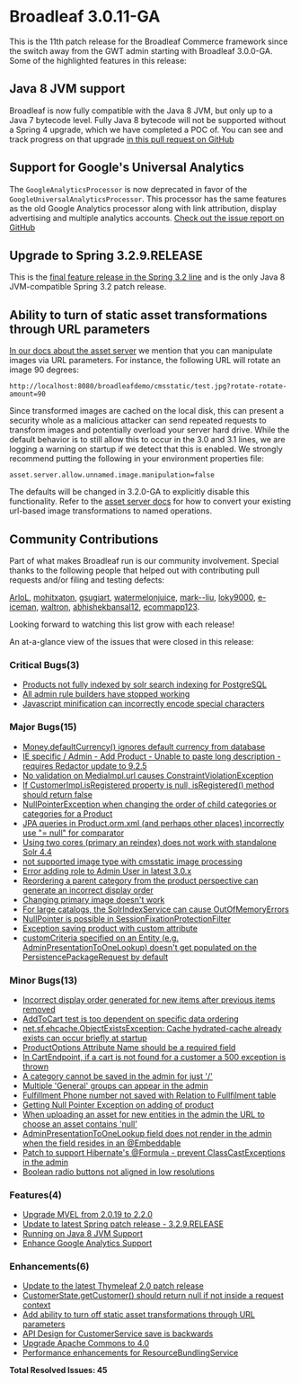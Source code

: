 # Broadleaf 3.0.11-GA

This is the 11th patch release for the Broadleaf Commerce framework since the switch away from the GWT admin starting with Broadleaf 3.0.0-GA. Some of the highlighted features in this release:

## Java 8 **JVM** support
 Broadleaf is now fully compatible with the Java 8 JVM, but only up to a Java 7 bytecode level. Fully Java 8 bytecode will not be supported without a Spring 4 upgrade, which we have completed a POC of. You can see and track progress on that upgrade [in this pull request on GitHub](https://github.com/BroadleafCommerce/BroadleafCommerce/pull/930)

## Support for Google's Universal Analytics
The `GoogleAnalyticsProcessor` is now deprecated in favor of the `GoogleUniversalAnalyticsProcessor`. This processor has the same features as the old Google Analytics processor along with link attribution, display advertising and multiple analytics accounts. [Check out the issue report on GitHub](https://github.com/BroadleafCommerce/BroadleafCommerce/issues/861)

## Upgrade to Spring 3.2.9.RELEASE
This is the [final feature release in the Spring 3.2 line](https://spring.io/blog/2014/05/20/spring-framework-4-0-5-3-2-9-released-next-stop-4-1) and is the only Java 8 JVM-compatible Spring 3.2 patch release.

## Ability to turn of static asset transformations through URL parameters
[In our docs about the asset server](http://www.broadleafcommerce.com/docs/core/current/broadleaf-concepts/additional-configuration/asset-server-configuration) we mention that you can manipulate images via URL parameters. For instance, the following URL will rotate an image 90 degrees:

```
http://localhost:8080/broadleafdemo/cmsstatic/test.jpg?rotate-rotate-amount=90
```

Since transformed images are cached on the local disk, this can present a security whole as a malicious attacker can send repeated requests to transform images and potentially overload your server hard drive. While the default behavior is to still allow this to occur in the 3.0 and 3.1 lines, we are logging a warning on startup if we detect that this is enabled. We strongly recommend putting the following in your environment properties file:

```config
asset.server.allow.unnamed.image.manipulation=false
```

The defaults will be changed in 3.2.0-GA to explicitly disable this functionality. Refer to the [asset server docs](http://www.broadleafcommerce.com/docs/core/current/broadleaf-concepts/additional-configuration/asset-server-configuration) for how to convert your existing url-based image transformations to named operations.

## Community Contributions
Part of what makes Broadleaf run is our community involvement. Special thanks to the following people that helped out with contributing pull requests and/or filing and testing defects:

[ArloL](https://github.com/ArloL), [mohitxaton](https://github.com/mohitxaton), [gsugiart](https://github.com/gsugiart), [watermelonjuice](https://github.com/watermelonjuice), [mark--liu](https://github.com/mark--liu), [loky9000](https://github.com/loky9000), [e-iceman](https://github.com/e-iceman), [waltron](https://github.com/waltron), [abhishekbansal12](https://github.com/abhishekbansal12), [ecommapp123](https://github.com/ecommapp123).

Looking forward to watching this list grow with each release!

An at-a-glance view of the issues that were closed in this release:

### Critical Bugs(3)
- [Products not fully indexed by solr search indexing for PostgreSQL](https://github.com/BroadleafCommerce/BroadleafCommerce/issues/844)
- [All admin rule builders have stopped working](https://github.com/BroadleafCommerce/BroadleafCommerce/issues/836)
- [Javascript minification can incorrectly encode special characters](https://github.com/BroadleafCommerce/BroadleafCommerce/issues/800)

### Major Bugs(15)
- [Money.defaultCurrency() ignores default currency from database](https://github.com/BroadleafCommerce/BroadleafCommerce/issues/938)
- [IE specific / Admin - Add Product - Unable to paste long description - requires Redactor update to 9.2.5](https://github.com/BroadleafCommerce/BroadleafCommerce/issues/931)
- [No validation on MediaImpl.url causes ConstraintViolationException](https://github.com/BroadleafCommerce/BroadleafCommerce/issues/908)
- [If CustomerImpl.isRegistered property is null, isRegistered() method should return false](https://github.com/BroadleafCommerce/BroadleafCommerce/issues/896)
- [NullPointerException when changing the order of child categories or categories for a Product](https://github.com/BroadleafCommerce/BroadleafCommerce/issues/886)
- [JPA queries in Product.orm.xml (and perhaps other places) incorrectly use "= null" for comparator](https://github.com/BroadleafCommerce/BroadleafCommerce/issues/840)
- [Using two cores (primary an reindex)  does not work with standalone Solr 4.4](https://github.com/BroadleafCommerce/BroadleafCommerce/issues/819)
- [not supported image type with cmsstatic image processing](https://github.com/BroadleafCommerce/BroadleafCommerce/issues/798)
- [Error adding role to Admin User in latest 3.0.x](https://github.com/BroadleafCommerce/BroadleafCommerce/issues/788)
- [Reordering a parent category from the product perspective can generate an incorrect display order](https://github.com/BroadleafCommerce/BroadleafCommerce/issues/778)
- [Changing primary image doesn't work](https://github.com/BroadleafCommerce/BroadleafCommerce/issues/771)
- [For large catalogs, the SolrIndexService can cause OutOfMemoryErrors](https://github.com/BroadleafCommerce/BroadleafCommerce/issues/762)
- [NullPointer is possible in SessionFixationProtectionFilter ](https://github.com/BroadleafCommerce/BroadleafCommerce/issues/757)
- [Exception saving product with custom attribute](https://github.com/BroadleafCommerce/BroadleafCommerce/issues/735)
- [customCriteria specified on an Entity (e.g. AdminPresentationToOneLookup) doesn't get populated on the PersistencePackageRequest by default ](https://github.com/BroadleafCommerce/BroadleafCommerce/issues/792)

### Minor Bugs(13)
- [Incorrect display order generated for new items after previous items removed](https://github.com/BroadleafCommerce/BroadleafCommerce/issues/957)
- [AddToCart test is too dependent on specific data ordering](https://github.com/BroadleafCommerce/BroadleafCommerce/issues/904)
- [net.sf.ehcache.ObjectExistsException: Cache hydrated-cache already exists can occur briefly at startup](https://github.com/BroadleafCommerce/BroadleafCommerce/issues/875)
- [ProductOptions Attribute Name should be a required field](https://github.com/BroadleafCommerce/BroadleafCommerce/issues/874)
- [In CartEndpoint, if a cart is not found for a customer a 500 exception is thrown](https://github.com/BroadleafCommerce/BroadleafCommerce/issues/787)
- [A category cannot be saved in the admin for just '/'](https://github.com/BroadleafCommerce/BroadleafCommerce/issues/768)
- [Multiple 'General' groups can appear in the admin](https://github.com/BroadleafCommerce/BroadleafCommerce/issues/729)
- [Fulfillment Phone number not saved with Relation to Fullfilment table](https://github.com/BroadleafCommerce/BroadleafCommerce/issues/674)
- [Getting Null Pointer Exception on adding of product](https://github.com/BroadleafCommerce/BroadleafCommerce/issues/660)
- [When uploading an asset for new entities in the admin the URL to choose an asset contains 'null'](https://github.com/BroadleafCommerce/BroadleafCommerce/issues/490)
- [AdminPresentationToOneLookup field does not render in the admin when the field resides in an @Embeddable](https://github.com/BroadleafCommerce/BroadleafCommerce/issues/946)
- [Patch to support Hibernate's @Formula - prevent ClassCastExceptions in the admin](https://github.com/BroadleafCommerce/BroadleafCommerce/issues/898)
- [Boolean radio buttons not aligned in low resolutions](https://github.com/BroadleafCommerce/BroadleafCommerce/issues/877)

### Features(4)
- [Upgrade MVEL from 2.0.19 to 2.2.0](https://github.com/BroadleafCommerce/BroadleafCommerce/issues/906)
- [Update to latest Spring patch release - 3.2.9.RELEASE](https://github.com/BroadleafCommerce/BroadleafCommerce/issues/905)
- [Running on Java 8 JVM Support](https://github.com/BroadleafCommerce/BroadleafCommerce/issues/873)
- [Enhance Google Analytics Support](https://github.com/BroadleafCommerce/BroadleafCommerce/issues/861)

### Enhancements(6)
- [Update to the latest Thymeleaf 2.0 patch release](https://github.com/BroadleafCommerce/BroadleafCommerce/issues/928)
- [CustomerState.getCustomer() should return null if not inside a request context](https://github.com/BroadleafCommerce/BroadleafCommerce/issues/900)
- [Add ability to turn off static asset transformations through URL parameters](https://github.com/BroadleafCommerce/BroadleafCommerce/issues/856)
- [API Design for CustomerService save is backwards](https://github.com/BroadleafCommerce/BroadleafCommerce/issues/809)
- [Upgrade Apache Commons to 4.0](https://github.com/BroadleafCommerce/BroadleafCommerce/issues/794)
- [Performance enhancements for ResourceBundlingService](https://github.com/BroadleafCommerce/BroadleafCommerce/issues/772)


**Total Resolved Issues: 45**
